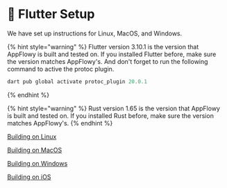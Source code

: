 # 🌳 Flutter Setup

We have set up instructions for Linux, MacOS, and Windows.





{% hint style="warning" %}
Flutter version 3.10.1 is the version that AppFlowy is built and tested on. If you installed Flutter before, make sure the version matches AppFlowy's.
And don't forget to run the following command to active the protoc plugin.
```dart
dart pub global activate protoc_plugin 20.0.1
```
{% endhint %}

{% hint style="warning" %}
Rust version 1.65 is the version that AppFlowy is built and tested on. If you installed Rust before, make sure the version matches AppFlowy's.
{% endhint %}

[Building on Linux](building-on-linux.md)

[Building on MacOS](building-on-macos.md)

[Building on Windows](building-on-windows.md)

[Building on iOS](building-on-ios.md)
